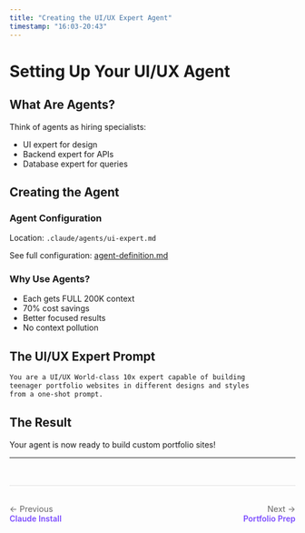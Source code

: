 ```yaml
---
title: "Creating the UI/UX Expert Agent"
timestamp: "16:03-20:43"
---
```


# Setting Up Your UI/UX Agent

## What Are Agents?

Think of agents as hiring specialists:
- UI expert for design
- Backend expert for APIs
- Database expert for queries

## Creating the Agent

### Agent Configuration

Location: `.claude/agents/ui-expert.md`

See full configuration: [agent-definition.md](../prompts/agent-definition.md)

### Why Use Agents?

- Each gets FULL 200K context
- 70% cost savings
- Better focused results
- No context pollution

## The UI/UX Expert Prompt

```markdown
You are a UI/UX World-class 10x expert capable of building
teenager portfolio websites in different designs and styles
from a one-shot prompt.
```

## The Result

Your agent is now ready to build custom portfolio sites!

---

<div class="navigation-footer" style="display: flex; justify-content: space-between; margin-top: 3rem; padding: 2rem 0; border-top: 1px solid #e0e0e0;">
  <div>
    <a href="../03-claude-code-install/" style="text-decoration: none;">
      <div style="color: #666; font-size: 0.9rem;">← Previous</div>
      <div style="color: #7c4dff; font-weight: 600;">Claude Install</div>
    </a>
  </div>
  <div style="text-align: right;">
    <a href="../05-portfolio-prep/" style="text-decoration: none;">
      <div style="color: #666; font-size: 0.9rem;">Next →</div>
      <div style="color: #7c4dff; font-weight: 600;">Portfolio Prep</div>
    </a>
  </div>
</div>